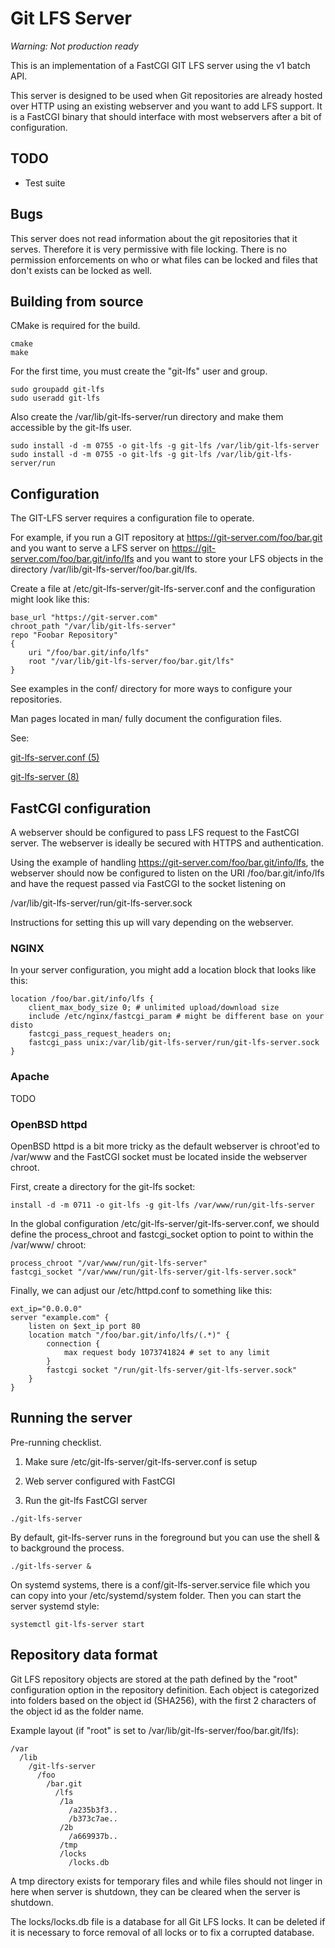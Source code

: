# Git LFS Server

*Warning: Not production ready*

This is an implementation of a FastCGI GIT LFS server using the v1 batch API.

This server is designed to be used when Git repositories are already hosted over HTTP 
using an existing webserver and you want to add LFS support. It is a FastCGI binary
that should interface with most webservers after a bit of configuration.

## TODO

* Test suite

## Bugs

This server does not read information about the git repositories that it serves.
Therefore it is very permissive with file locking. There is no permission
enforcements on who or what files can be locked and files that don't exists can
be locked as well.

## Building from source

CMake is required for the build.

```
cmake
make
```

For the first time, you must create the "git-lfs" user and group.

```
sudo groupadd git-lfs
sudo useradd git-lfs
```

Also create the /var/lib/git-lfs-server/run directory and make them accessible by the git-lfs user.

```
sudo install -d -m 0755 -o git-lfs -g git-lfs /var/lib/git-lfs-server
sudo install -d -m 0755 -o git-lfs -g git-lfs /var/lib/git-lfs-server/run
```


## Configuration

The GIT-LFS server requires a configuration file to operate.

For example, if you run a GIT repository at https://git-server.com/foo/bar.git and you want to serve
a LFS server on https://git-server.com/foo/bar.git/info/lfs and you want to store your LFS objects
in the directory /var/lib/git-lfs-server/foo/bar.git/lfs.

Create a file at /etc/git-lfs-server/git-lfs-server.conf and the configuration might look like this:


```
base_url "https://git-server.com"
chroot_path "/var/lib/git-lfs-server"
repo "Foobar Repository"
{
	uri "/foo/bar.git/info/lfs"
	root "/var/lib/git-lfs-server/foo/bar.git/lfs"
}
```

See examples in the conf/ directory for more ways to configure your repositories.

Man pages located in man/ fully document the configuration files.

See:

[git-lfs-server.conf (5)](man/git-lfs-server.conf.txt)

[git-lfs-server (8)](man/git-lfs-server.txt)

## FastCGI configuration

A webserver should be configured to pass LFS request to the FastCGI server.
The webserver is ideally be secured with HTTPS and authentication.

Using the example of handling https://git-server.com/foo/bar.git/info/lfs,
the webserver should now be configured to listen on the URI /foo/bar.git/info/lfs
and have the request passed via FastCGI to the socket listening on

/var/lib/git-lfs-server/run/git-lfs-server.sock

Instructions for setting this up will vary depending on the webserver.

### NGINX

In your server configuration, you might add a location block that looks like this:

```
location /foo/bar.git/info/lfs {
	client_max_body_size 0; # unlimited upload/download size
	include /etc/nginx/fastcgi_param # might be different base on your disto
	fastcgi_pass_request_headers on;
	fastcgi_pass unix:/var/lib/git-lfs-server/run/git-lfs-server.sock
}
```

### Apache

TODO

### OpenBSD httpd

OpenBSD httpd is a bit more tricky as the default webserver is chroot'ed to /var/www and
the FastCGI socket must be located inside the webserver chroot.

First, create a directory for the git-lfs socket:
```
install -d -m 0711 -o git-lfs -g git-lfs /var/www/run/git-lfs-server
```

In the global configuration /etc/git-lfs-server/git-lfs-server.conf, we should
define the process_chroot and fastcgi_socket option to point to within the /var/www/ chroot:
```
process_chroot "/var/www/run/git-lfs-server"
fastcgi_socket "/var/www/run/git-lfs-server/git-lfs-server.sock"
```

Finally, we can adjust our /etc/httpd.conf to something like this:
```
ext_ip="0.0.0.0"
server "example.com" {
	listen on $ext_ip port 80
	location match "/foo/bar.git/info/lfs/(.*)" {
		connection {
			max request body 1073741824 # set to any limit
		}
		fastcgi socket "/run/git-lfs-server/git-lfs-server.sock"
	}
}
```

## Running the server

Pre-running checklist.

1) Make sure /etc/git-lfs-server/git-lfs-server.conf is setup

2) Web server configured with FastCGI 

3) Run the git-lfs FastCGI server

```
./git-lfs-server
```

By default, git-lfs-server runs in the foreground but you can use the shell & to background the process.

```
./git-lfs-server &
```

On systemd systems, there is a conf/git-lfs-server.service file which you can copy into your /etc/systemd/system folder.
Then you can start the server systemd style:

```
systemctl git-lfs-server start
```

## Repository data format

Git LFS repository objects are stored at the path defined by the "root" configuration option in the repository definition.
Each object is categorized into folders based on the object id (SHA256), with the first 2 characters of the object id
as the folder name.

Example layout (if "root" is set to /var/lib/git-lfs-server/foo/bar.git/lfs):

	/var
	  /lib
	    /git-lfs-server
	      /foo
	        /bar.git
	          /lfs
	           /1a
	             /a235b3f3..
	             /b373c7ae..
	           /2b
	             /a669937b..
	           /tmp
	           /locks
	             /locks.db

A tmp directory exists for temporary files and while files should not linger in here when server is shutdown, 
they can be cleared when the server is shutdown.

The locks/locks.db file is a database for all Git LFS locks. It can be deleted if it is necessary to force removal
of all locks or to fix a corrupted database.
